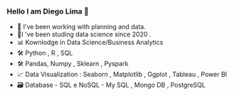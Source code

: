 ### Hello I am Diego Lima 👋


- 🔭 I've been working with planning and data.
- 🌱I 've been studing data science since 2020 .
- 📊 Kownlodge in Data Science/Business Analytics 
- 🛠 Python , R , SQL 
- 🛠 Pandas, Numpy , Sklearn , Pyspark
- 📈 Data Visualization : Seaborn , Matplotlib , Ggplot , Tableau , Power BI 
- 🗃 Database -  SQL e NoSQL - My SQL , Mongo DB , PostgreSQL


